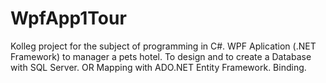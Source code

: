 # WpfApp1Tour
Kolleg project for the subject of programming in C#.
WPF Aplication (.NET Framework) to manager a pets hotel.
To design and to create a Database with SQL Server. OR Mapping with ADO.NET Entity Framework.
Binding.
